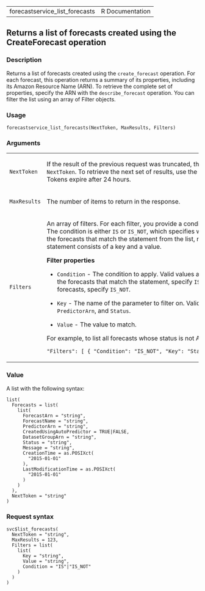 <table style="width: 100%;">
<tbody>
<tr class="odd">
<td>forecastservice_list_forecasts</td>
<td style="text-align: right;">R Documentation</td>
</tr>
</tbody>
</table>

## Returns a list of forecasts created using the CreateForecast operation

### Description

Returns a list of forecasts created using the `create_forecast`
operation. For each forecast, this operation returns a summary of its
properties, including its Amazon Resource Name (ARN). To retrieve the
complete set of properties, specify the ARN with the `describe_forecast`
operation. You can filter the list using an array of Filter objects.

### Usage

    forecastservice_list_forecasts(NextToken, MaxResults, Filters)

### Arguments

<table>
<colgroup>
<col style="width: 35%" />
<col style="width: 65%" />
</colgroup>
<tbody>
<tr class="odd">
<td><code
id="forecastservice_list_forecasts_:_NextToken">NextToken</code></td>
<td><p>If the result of the previous request was truncated, the response
includes a <code>NextToken</code>. To retrieve the next set of results,
use the token in the next request. Tokens expire after 24
hours.</p></td>
</tr>
<tr class="even">
<td><code
id="forecastservice_list_forecasts_:_MaxResults">MaxResults</code></td>
<td><p>The number of items to return in the response.</p></td>
</tr>
<tr class="odd">
<td><code
id="forecastservice_list_forecasts_:_Filters">Filters</code></td>
<td><p>An array of filters. For each filter, you provide a condition and
a match statement. The condition is either <code>IS</code> or
<code>IS_NOT</code>, which specifies whether to include or exclude the
forecasts that match the statement from the list, respectively. The
match statement consists of a key and a value.</p>
<p><strong>Filter properties</strong></p>
<ul>
<li><p><code>Condition</code> - The condition to apply. Valid values are
<code>IS</code> and <code>IS_NOT</code>. To include the forecasts that
match the statement, specify <code>IS</code>. To exclude matching
forecasts, specify <code>IS_NOT</code>.</p></li>
<li><p><code>Key</code> - The name of the parameter to filter on. Valid
values are <code>DatasetGroupArn</code>, <code>PredictorArn</code>, and
<code>Status</code>.</p></li>
<li><p><code>Value</code> - The value to match.</p></li>
</ul>
<p>For example, to list all forecasts whose status is not ACTIVE, you
would specify:</p>
<p><code
style="white-space: pre;">⁠"Filters": [ { "Condition": "IS_NOT", "Key": "Status", "Value": "ACTIVE" } ]⁠</code></p></td>
</tr>
</tbody>
</table>

### Value

A list with the following syntax:

    list(
      Forecasts = list(
        list(
          ForecastArn = "string",
          ForecastName = "string",
          PredictorArn = "string",
          CreatedUsingAutoPredictor = TRUE|FALSE,
          DatasetGroupArn = "string",
          Status = "string",
          Message = "string",
          CreationTime = as.POSIXct(
            "2015-01-01"
          ),
          LastModificationTime = as.POSIXct(
            "2015-01-01"
          )
        )
      ),
      NextToken = "string"
    )

### Request syntax

    svc$list_forecasts(
      NextToken = "string",
      MaxResults = 123,
      Filters = list(
        list(
          Key = "string",
          Value = "string",
          Condition = "IS"|"IS_NOT"
        )
      )
    )
